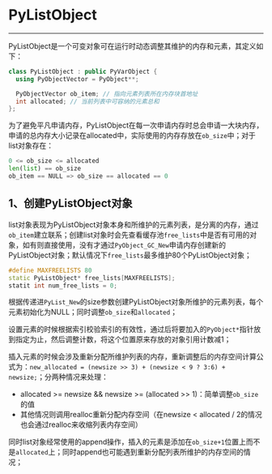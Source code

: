 # **PyListObject**
***

PyListObject是一个可变对象可在运行时动态调整其维护的内存和元素，其定义如下：
```C++
class PyListObject : public PyVarObject {
  using PyObjectVector = PyObject**;

  PyObjectVector ob_item; // 指向元素列表所在内存块首地址
  int allocated; // 当前列表中可容纳的元素总和
};
```
为了避免平凡申请内存，PyListObject在每一次申请内存时总会申请一大块内存，申请的总内存大小记录在allocated中，实际使用的内存存放在`ob_size`中；对于list对象存在：
```python
0 <= ob_size <= allocated
len(list) == ob_size
ob_item == NULL => ob_size == allocated == 0
```

## **1、创建PyListObject对象**
list对象表现为PyListObject对象本身和所维护的元素列表，是分离的内存，通过`ob_item`建立联系；创建list对象时会先查看缓存池`free_lists`中是否有可用的对象，如有则直接使用，没有才通过`PyObject_GC_New`申请内存创建新的PyListObject对象；默认情况下`free_lists`最多维护80个PyListObject对象；
```C++
#define MAXFREELISTS 80
static PyListObject* free_lists[MAXFREELISTS];
statit int num_free_lists = 0;
```
根据传递进`PyList_New`的size参数创建PyListObject对象所维护的元素列表，每个元素初始化为NULL；同时调整`ob_size`和`allocated`；

设置元素的时候根据索引校验索引的有效性，通过后将要加入的`PyObject*`指针放到指定为止，然后调整计数，将这个位置原来存放的对象引用计数减1；

插入元素的时候会涉及重新分配所维护列表的内存，重新调整后的内存空间计算公式为：`new_allocated = (newsize >> 3) + (newsize < 9 ? 3:6) + newsize;`；分两种情况来处理：
  - allocated >= newsize && newsize >= (allocated >> 1)：简单调整`ob_size`的值
  - 其他情况则调用realloc重新分配内存空间（在newsize < allocated / 2的情况也会通过realloc来收缩列表内存空间）

同时list对象经常使用的append操作，插入的元素是添加在`ob_size+1`位置上而不是`allocated`上；同时append也可能遇到重新分配列表所维护的内存空间的情况；
